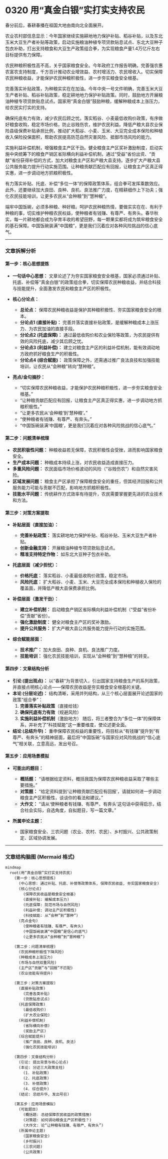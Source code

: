 # 0320 用“真金白银”实打实支持农民

春分前后，春耕春播在祖国大地由南向北全面展开。

农业农村部信息显示：今年国家继续实施耕地地力保护补贴、稻谷补贴，以及东北玉米大豆生产者补贴等政策，启动实施粮油种植专项贷款贴息试点、东北大豆种子包衣补助，打出支持粮食和大豆生产政策组合拳，为实现粮食产量1.4万亿斤左右目标提供有力保障。

<!-- truncate -->

农民种粮积极性高不高，关乎国家粮食安全。今年政府工作报告明确，完善强农惠农富农支持制度，千方百计推动农业增效益、农村增活力、农民增收入。切实保障农民种粮收益，才能保护农民种粮积极性，进一步夯实粮食安全根基。

完善落实补贴政策，为种粮实实在在加油。今年中央一号文件明确，完善玉米大豆生产者补贴、稻谷补贴政策，稳定耕地地力保护补贴政策。同时，鼓励地方开展粮油种植专项贷款贴息试点。国家用“真金白银”鼓励种粮，缓解种粮成本上涨压力，给农民实打实的支持。

确保托底有力有效，减少农民后顾之忧。落实稻谷、小麦最低收购价政策，有序做好粮食收购，稳定市场价格，防止谷贱伤农，维护农民利益。降低产粮大县农业保险县级保费补贴承担比例，推动扩大稻谷、小麦、玉米、大豆完全成本保险和种植收入保险投保面积，帮助农民提高防范自然灾害风险、抵御市场风险的能力。

实施利益补偿机制，增强粮食主产区干劲。健全粮食主产区奖补激励制度，启动实施中央统筹下的粮食产销区省际横向利益补偿机制，通过“受益”省份出资、“贡献”省份获得补偿的方式，加大对粮食主产区和产粮大县支持。逐步扩大产粮大县公共服务能力提升行动实施范围。让种粮贡献匹配应有回报，让粮食主产区真正得实惠，进一步调动地方抓粮积极性。

有力落实补贴、托底、补偿“多位一体”的保障政策体系，组合拳可发挥乘数效应。此外，还要继续加大良田、良种、良机、良法推广力度，在精耕细作上下功夫；强化农民技能培训，让更多农民从“会种粮”到“慧种粮”。

端牢中国饭碗，必须多种粮、种好粮。呵护农民种粮热情，要做实实在在、有利于种粮的事，切实维护种粮农民权益，使种粮者有钱赚、有尊严、有奔头。春华秋实，每一片耕地都会成为孕育丰收的希望田野，每一颗果实都将成为筑牢粮食安全的基石保障。中国饭碗装满“中国粮”，更是我们沉着应对各种风险挑战的信心底气。

---

### 文章拆解分析

#### **第一步：核心思想提炼**

* **一句话中心思想：**
    文章论述了为夯实国家粮食安全根基，国家必须通过补贴、托底、补偿等“真金白银”的政策组合拳，切实保障农民种粮收益，并结合科技与技能提升，全面激发农民和粮食主产区的积极性。

* **核心分论点：**
    * **总论点：** 保障农民种粮收益是保护其种粮积极性、夯实国家粮食安全的根本。
    * **分论点1 (直接补贴)：** 完善并落实直接补贴政策，是缓解种粮成本上涨压力、为农民加油的直接手段。
    * **分论点2 (托底保障)：** 通过最低收购价和农业保险等政策，为农民提供有效的风险托底，减少其后顾之忧。
    * **分论点3 (利益补偿)：** 建立对粮食主产区的利益补偿机制，能有效调动地方政府抓好粮食生产的积极性。
    * **分论点4 (综合赋能)：** 政策保障之外，还需通过推广良法良技和加强技能培训，让农民从“会种粮”转向“慧种粮”。

* **亮点/金句摘抄：**
    * “切实保障农民种粮收益，才能保护农民种粮积极性，进一步夯实粮食安全根基。”
    * “让种粮贡献匹配应有回报，让粮食主产区真正得实惠，进一步调动地方抓粮积极性。”
    * “让更多农民从‘会种粮’到‘慧种粮’。”
    * “使种粮者有钱赚、有尊严、有奔头。”
    * “中国饭碗装满‘中国粮’，更是我们沉着应对各种风险挑战的信心底气。”

#### **第二步：问题清单梳理**

* **农民积极性问题：** 种粮收益若无保障，农民积极性会受挫，进而影响国家粮食安全。
* **生产成本问题：** 种粮成本持续上涨，对农民收益造成直接压力。
* **多重风险问题：** 农民面临市场价格波动的风险（“谷贱伤农”）和自然灾害风险。
* **区域发展问题：** 粮食主产区承担了保障粮食安全的重任，但其经济回报和公共服务能力可能与贡献不匹配，影响地方抓粮积极性。
* **技能水平问题：** 传统耕作方式效率有待提升，农民需要掌握更先进的农业技术和方法。

#### **第三步：对策方案提取**

* **补贴层面（直接加油）：**
    * **完善补贴政策：** 落实耕地地力保护补贴、稻谷补贴、玉米大豆生产者补贴。
    * **创新金融支持：** 开展粮油种植专项贷款贴息试点。
    * **精准支持特定作物：** 如东北大豆种子包衣补助。

* **托底层面（减少担忧）：**
    * **价格托底：** 落实稻谷、小麦最低收购价政策，稳定市场。
    * **风险托底：** 扩大稻谷、小麦、玉米、大豆完全成本保险和种植收入保险的覆盖面，并降低产粮大县保费承担比例。

* **补偿层面（激发干劲）：**
    * **建立补偿机制：** 启动粮食产销区省际横向利益补偿机制（“受益”省份补偿“贡献”省份）。
    * **强化激励制度：** 健全对粮食主产区的奖补激励。
    * **提升公共服务：** 扩大产粮大县公共服务能力提升行动的实施范围。

* **综合赋能层面：**
    * **技术推广：** 加大良田、良种、良机、良法推广力度。
    * **技能培训：** 强化农民技能培训，实现从“会种粮”到“慧种粮”的转变。

#### **第四步：文章结构分析**

* **引论 (提出观点)：** 以“春耕”为背景切入，引出国家支持粮食生产的系列政策，并直接点明核心论点——保障农民收益是夯实粮食安全根基的关键。
* **本论 (分层论述)：** 结构清晰，采用并列结构，从三个核心层面展开论述国家的政策“组合拳”：
    1.  **完善落实补贴政策**（直接给钱）
    2.  **确保托底有力有效**（规避风险）
    3.  **实施利益补偿机制**（激励地方）
    随后，将三者整合为“多位一体”的保障体系，并补充了“科技赋能”这一重要维度，使论述更全面。
* **结论 (总结升华)：** 重申保障农民权益的重要性，将目标从“有钱赚”提升到“有尊严、有奔头”的精神层面，最后将“中国饭碗”与国家应对风险挑战的“信心底气”相关联，立意高远，发出号召。

#### **第五步：应用场景模拟**

* **可能出的题目：**
    * **概括题：** “请根据给定资料，概括我国为保障农民种粮收益采取了哪些主要措施。”
    * **对策题：** “给定资料提到‘让种粮贡献匹配应有回报’，请就如何进一步调动粮食主产区积极性，谈谈你的看法和建议。”
    * **大作文：** “请从‘使种粮者有钱赚、有尊严、有奔头’这句话中获得启示，结合社会实际，自选角度，自拟题目，写一篇文章。”

* **所属申论主题：**
    * 国家粮食安全、三农问题（农业、农村、农民）、乡村振兴、公共政策制定、区域协调发展。

---

### 文章结构脑图 (Mermaid 格式)

```mermaid
mindmap
  root(用“真金白银”实打实支持农民)
    (第一步：核心思想提炼)
      (中心思想: 通过补贴、托底、补偿等政策体系, 保障农民收益, 夯实国家粮食安全)
      (核心分论点)
        (保障农民收益是粮食安全根基)
        (直接补贴: 缓解成本压力)
        (托底保障: 防范市场与自然风险)
        (利益补偿: 调动主产区积极性)
        (科技赋能: 从“会种”到“慧种”)
      (亮点金句)
        (使种粮者有钱赚、有尊严、有奔头)
        (中国饭碗装满“中国粮”是信心的底气)
        (让更多农民从“会种粮”到“慧种粮”)

    (第二步：问题清单梳理)
      (农民种粮积极性下降风险)
      (种粮成本上涨压力)
      (市场与自然双重风险)
      (主产区“贡献”与“回报”不匹配)
      (农业技能有待提升)

    (第三步：对策方案提取)
      (直接补贴政策)
        (完善各类补贴)
        (贷款贴息试点)
      (托底保障政策)
        (最低收购价)
        (扩大农业保险)
      (利益补偿机制)
        (省际横向补偿)
        (奖励主产区)
      (综合赋能提升)
        (推广良田、良种、良机、良法)
        (强化农民技能培训)

    (第四步：文章结构分析)
      (引论: 提出背景与核心论点)
      (本论: 分述三大政策支柱)
        (1. 补贴政策)
        (2. 托底政策)
        (3. 补偿政策)
        (4. 综合提升)
      (结论: 总结升华, 发出号召)

    (第五步：应用场景模拟)
      (可能题目)
        (概括题: 总结保障农民收益的政策措施)
        (对策题: 如何调动粮食主产区积极性？)
        (大作文: 论“让种粮有钱赚、有尊严、有奔头”)
      (所属申论主题)
        (国家粮食安全)
        (乡村振兴)
        (三农问题)
        (公共政策)
```